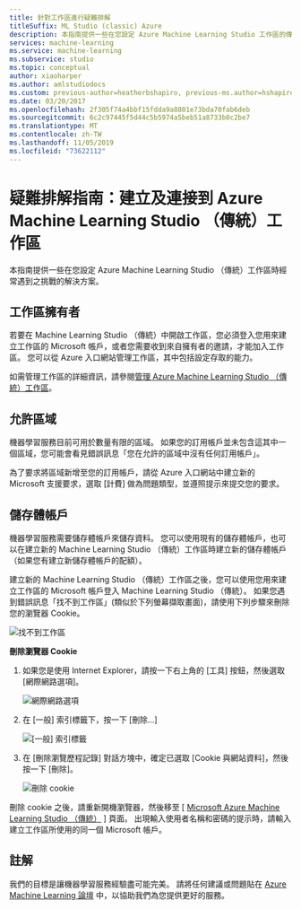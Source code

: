 ```yaml
---
title: 針對工作區進行疑難排解
titleSuffix: ML Studio (classic) Azure
description: 本指南提供一些在您設定 Azure Machine Learning Studio 工作區的傳統版本時經常遇到之挑戰的解決方案。
services: machine-learning
ms.service: machine-learning
ms.subservice: studio
ms.topic: conceptual
author: xiaoharper
ms.author: amlstudiodocs
ms.custom: previous-author=heatherbshapiro, previous-ms.author=hshapiro
ms.date: 03/20/2017
ms.openlocfilehash: 2f305f74a4bbf15fdda9a8801e73bda70fab6deb
ms.sourcegitcommit: 6c2c97445f5d44c5b5974a5beb51a8733b0c2be7
ms.translationtype: MT
ms.contentlocale: zh-TW
ms.lasthandoff: 11/05/2019
ms.locfileid: "73622112"
---
```

# <a name="troubleshooting-guide-create-and-connect-to-an-azure-machine-learning-studio-classic-workspace"></a>疑難排解指南：建立及連接到 Azure Machine Learning Studio （傳統）工作區
本指南提供一些在您設定 Azure Machine Learning Studio （傳統）工作區時經常遇到之挑戰的解決方案。



## <a name="workspace-owner"></a>工作區擁有者
若要在 Machine Learning Studio （傳統）中開啟工作區，您必須登入您用來建立工作區的 Microsoft 帳戶，或者您需要收到來自擁有者的邀請，才能加入工作區。 您可以從 Azure 入口網站管理工作區，其中包括設定存取的能力。

如需管理工作區的詳細資訊，請參閱[管理 Azure Machine Learning Studio （傳統）工作區]。

[管理 Azure Machine Learning Studio （傳統）工作區]: manage-workspace.md

## <a name="allowed-regions"></a>允許區域
機器學習服務目前可用於數量有限的區域。 如果您的訂用帳戶並未包含這其中一個區域，您可能會看見錯誤訊息「您在允許的區域中沒有任何訂用帳戶」。

為了要求將區域新增至您的訂用帳戶，請從 Azure 入口網站中建立新的 Microsoft 支援要求，選取 [計費] 做為問題類型，並遵照提示來提交您的要求。

## <a name="storage-account"></a>儲存體帳戶
機器學習服務需要儲存體帳戶來儲存資料。 您可以使用現有的儲存體帳戶，也可以在建立新的 Machine Learning Studio （傳統）工作區時建立新的儲存體帳戶（如果您有建立新儲存體帳戶的配額）。

建立新的 Machine Learning Studio （傳統）工作區之後，您可以使用您用來建立工作區的 Microsoft 帳戶登入 Machine Learning Studio （傳統）。 如果您遇到錯誤訊息「找不到工作區」(類似於下列螢幕擷取畫面)，請使用下列步驟來刪除您的瀏覽器 Cookie。

![找不到工作區](media/troubleshooting-creating-ml-workspace/screen3.png)

**刪除瀏覽器 Cookie**

1. 如果您是使用 Internet Explorer，請按一下右上角的 [工具] 按鈕，然後選取 [網際網路選項]。  

   ![網際網路選項](media/troubleshooting-creating-ml-workspace/screen4.png)

2. 在 [一般] 索引標籤下，按一下 [刪除...]

   ![[一般] 索引標籤](media/troubleshooting-creating-ml-workspace/screen5.png)

3. 在 [刪除瀏覽歷程記錄] 對話方塊中，確定已選取 [Cookie 與網站資料]，然後按一下 [刪除]。

   ![刪除 cookie](media/troubleshooting-creating-ml-workspace/screen6.png)

刪除 cookie 之後，請重新開機瀏覽器，然後移至 [ [Microsoft Azure Machine Learning Studio （傳統）](https://studio.azureml.net) ] 頁面。 出現輸入使用者名稱和密碼的提示時，請輸入建立工作區所使用的同一個 Microsoft 帳戶。

## <a name="comments"></a>註解

我們的目標是讓機器學習服務經驗盡可能完美。 請將任何建議或問題貼在 [Azure Machine Learning 論壇](https://social.msdn.microsoft.com/Forums/windowsazure/home?forum=MachineLearning) 中，以協助我們為您提供更好的服務。
